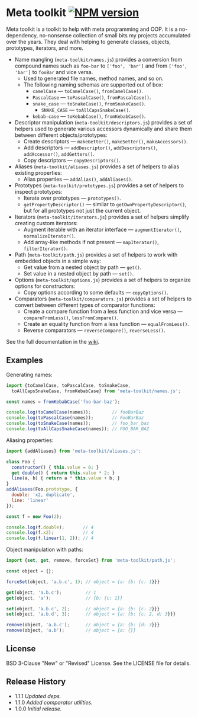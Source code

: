# Meta toolkit [![NPM version][npm-img]][npm-url]

[npm-img]: https://img.shields.io/npm/v/meta-toolkit.svg
[npm-url]: https://npmjs.org/package/meta-toolkit

Meta toolkit is a toolkit to help with meta programming and OOP. It is a no-dependency,
no-nonsense collection of small bits my projects accumulated over the years. They deal with
helping to generate classes, objects, prototypes, iterators, and more.

* Name mangling (`meta-toolkit/names.js`) provides a conversion from compound names
  such as `foo-bar` to `['foo', 'bar']` and from `['foo', 'bar']` to `fooBar` and vice versa.
  * Used to generated file names, method names, and so on.
  * The following naming schemas are supported out of box:
    * `camelCase` &mdash; `toCamelCase()`, `fromCamelCase()`.
    * `PascalCase` &mdash; `toPascalCase()`, `fromPascalCase()`.
    * `snake_case` &mdash; `toSnakeCase()`, `fromSnakeCase()`.
      * `SNAKE_CASE` &mdash; `toAllCapsSnakeCase()`.
    * `kebab-case` &mdash; `toKebabCase()`, `fromKebabCase()`.
* Descriptor manipulation (`meta-toolkit/descriptors.js`) provides a set of helpers used to generate
  various accessors dynamically and share them between different objects/prototypes:
  * Create descriptors &mdash; `makeGetter()`, `makeSetter()`, `makeAccessors()`.
  * Add descriptors &mdash; `addDescriptor()`, `addDescriptors()`, `addAccessor()`, `addGetters()`.
  * Copy descriptors &mdash; `copyDescriptors()`.
* Aliases (`meta-toolkit/aliases.js`) provides a set of helpers to alias existing properties:
  * Alias properties &mdash; `addAlias()`, `addAliases()`.
* Prototypes (`meta-toolkit/prototypes.js`) provides a set of helpers to inspect prototypes:
  * Iterate over prototypes &mdash; `prototypes()`.
  * `getPropertyDescriptor()` &mdash; similar to `getOwnPropertyDescriptor()`, but for all prototypes
    not just the current object.
* Iterators (`meta-toolkit/iterators.js`) provides a set of helpers simplify creating custom iterators:
  * Augment iterable with an iterator interface &mdash; `augmentIterator()`, `normalizeIterator()`.
  * Add array-like methods if not present &mdash; `mapIterator()`, `filterIterator()`.
* Path (`meta-toolkit/path.js`) provides a set of helpers to work with embedded objects in a simple way:
  * Get value from a nested object by path &mdash; `get()`.
  * Set value in a nested object by path &mdash; `set()`.
* Options (`meta-toolkit/options.js`) provides a set of helpers to organize options for constructors:
  * Copy options according to some defaults &mdash; `copyOptions()`.
* Comparators (`meta-toolkit/comparators.js`) provides a set of helpers to convert between different
  types of comparator functions:
  * Create a compare function from a less function and vice versa &mdash; `compareFromLess()`,
    `lessFromCompare()`.
  * Create an equality function from a less function &mdash; `equalFromLess()`.
  * Reverse comparators &mdash; `reverseCompare()`, `reverseLess()`.

See the full documentation in the [wiki](https://github.com/uhop/meta-toolkit/wiki).

## Examples

Generating names:

```js
import {toCamelCase, toPascalCase, toSnakeCase,
  toAllCapsSnakeCase, fromKebabCase} from 'meta-toolkit/names.js';

const names = fromKebabCase('foo-bar-baz');

console.log(toCamelCase(names));        // fooBarBaz
console.log(toPascalCase(names));       // FooBarBaz
console.log(toSnakeCase(names));        // foo_bar_baz
console.log(toAllCapsSnakeCase(names)); // FOO_BAR_BAZ
```

Aliasing properties:

```js
import {addAliases} from 'meta-toolkit/aliases.js';

class Foo {
  constructor() { this.value = 0; }
  get double() { return this.value * 2; }
  line(a, b) { return a * this.value + b; }
}
addAliases(Foo.prototype, {
  double: 'x2, duplicate',
  line: 'linear'
});

const f = new Foo(2);

console.log(f.double);       // 4
console.log(f.x2);           // 4
console.log(f.linear(1, 2)); // 4
```

Object manipulation with paths:

```js
import {set, get, remove, forceSet} from 'meta-toolkit/path.js';

const object = {};

forceSet(object, 'a.b.c', 1); // object = {a: {b: {c: 1}}}

get(object, 'a.b.c');         // 1
get(object, 'a');             // {b: {c: 1}}

set(object, 'a.b.c', 2);      // object = {a: {b: {c: 2}}}
set(object, 'a.b.d', 3);      // object = {a: {b: {c: 2, d: 3}}}

remove(object, 'a.b.c');      // object = {a: {b: {d: 3}}}
remove(object, 'a.b');        // object = {a: {}}
```

## License

BSD 3-Clause "New" or "Revised" License. See the LICENSE file for details.

## Release History

* 1.1.1 *Updated deps.*
* 1.1.0 *Added comparator utilities.*
* 1.0.0 *Initial release.*
